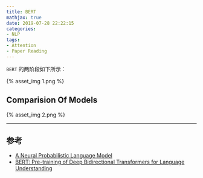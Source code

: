 ```yaml
---
title: BERT
mathjax: true
date: 2019-07-28 22:22:15
categories:
- NLP
tags:
- Attention
- Paper Reading
---
```

`BERT` 的两阶段如下所示：

<!--more-->

{% asset_img 1.png %}

## Comparision Of Models
{% asset_img 2.png %}
___
## 参考
- [A Neural Probabilistic Language Model](http://www.jmlr.org/papers/volume3/bengio03a/bengio03a.pdf)
- [BERT: Pre-training of Deep Bidirectional Transformers for Language Understanding](https://arxiv.org/pdf/1810.04805.pdf)

